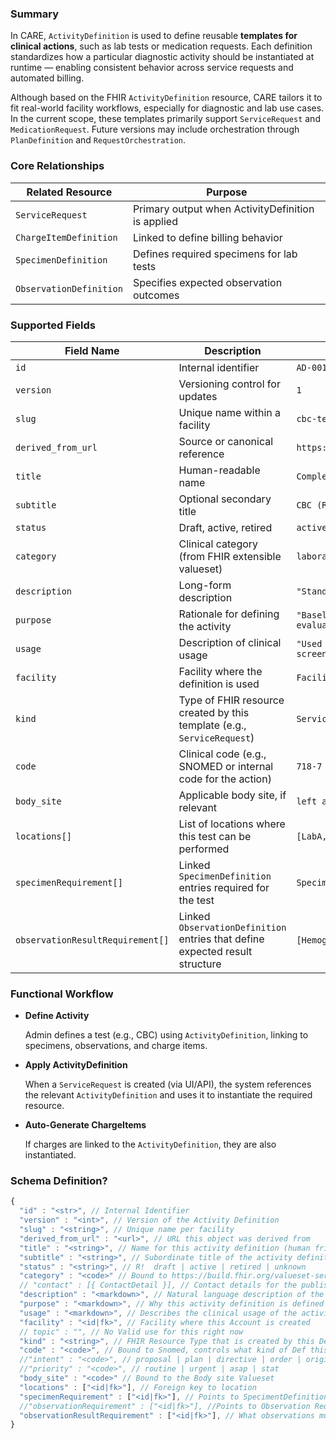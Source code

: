 ### Summary

In CARE, `ActivityDefinition` is used to define reusable **templates for clinical actions**, such as lab tests or medication requests. Each definition standardizes how a particular diagnostic activity should be instantiated at runtime — enabling consistent behavior across service requests and automated billing.

Although based on the FHIR `ActivityDefinition` resource, CARE tailors it to fit real-world facility workflows, especially for diagnostic and lab use cases. In the current scope, these templates primarily support `ServiceRequest` and `MedicationRequest`. Future versions may include orchestration through `PlanDefinition` and `RequestOrchestration`.

### Core Relationships

| Related Resource        | Purpose                                           |
| ----------------------- | ------------------------------------------------- |
| `ServiceRequest`        | Primary output when ActivityDefinition is applied |
| `ChargeItemDefinition`  | Linked to define billing behavior                 |
| `SpecimenDefinition`    | Defines required specimens for lab tests          |
| `ObservationDefinition` | Specifies expected observation outcomes           |

### Supported Fields

| Field Name                       | Description                                                                  | Example                        |
| -------------------------------- | ---------------------------------------------------------------------------- | ------------------------------ |
| `id`                             | Internal identifier                                                          | `AD-001`                       |
| `version`                        | Versioning control for updates                                               | `1`                            |
| `slug`                           | Unique name within a facility                                                | `cbc-test`                     |
| `derived_from_url`               | Source or canonical reference                                                | `https://fhir.care/ad/cbc`     |
| `title`                          | Human-readable name                                                          | `Complete Blood Count`         |
| `subtitle`                       | Optional secondary title                                                     | `CBC (Routine)`                |
| `status`                         | Draft, active, retired                                                       | `active`                       |
| `category`                       | Clinical category (from FHIR extensible valueset)                            | `laboratory`                   |
| `description`                    | Long-form description                                                        | `"Standard CBC test"`          |
| `purpose`                        | Rationale for defining the activity                                          | `"Baseline health evaluation"` |
| `usage`                          | Description of clinical usage                                                | `"Used for anemia screening"`  |
| `facility`                       | Facility where the definition is used                                        | `Facility/Medicity`            |
| `kind`                           | Type of FHIR resource created by this template (e.g., `ServiceRequest`)      | `ServiceRequest`               |
| `code`                           | Clinical code (e.g., SNOMED or internal code for the action)                 | `718-7`                        |
| `body_site`                      | Applicable body site, if relevant                                            | `left arm`                     |
| `locations[]`                    | List of locations where this test can be performed                           | `[LabA, LabB]`                 |
| `specimenRequirement[]`          | Linked `SpecimenDefinition` entries required for the test                    | `Specimen/Blood`               |
| `observationResultRequirement[]` | Linked `ObservationDefinition` entries that define expected result structure | `[Hemoglobin, WBC, RBC]`       |

### Functional Workflow

- **Define Activity**

  Admin defines a test (e.g., CBC) using `ActivityDefinition`, linking to specimens, observations, and charge items.

- **Apply ActivityDefinition**

  When a `ServiceRequest` is created (via UI/API), the system references the relevant `ActivityDefinition` and uses it to instantiate the required resource.

- **Auto-Generate ChargeItems**

  If charges are linked to the `ActivityDefinition`, they are also instantiated.

### **Schema Definition?**

```jsx
{
  "id" : "<str>", // Internal Identifier
  "version" : "<int>", // Version of the Activity Definition
  "slug" : "<string>", // Unique name per facility
  "derived_from_url" : "<url>", // URL this object was derived from
  "title" : "<string>", // Name for this activity definition (human friendly)
  "subtitle" : "<string>", // Subordinate title of the activity definition
  "status" : "<string>", // R!  draft | active | retired | unknown
  "category" : "<code>" // Bound to https://build.fhir.org/valueset-servicerequest-category.html Extensible
  // "contact" : [{ ContactDetail }], // Contact details for the publisher
  "description" : "<markdown>", // Natural language description of the activity definition
  "purpose" : "<markdown>", // Why this activity definition is defined
  "usage" : "<markdown>", // Describes the clinical usage of the activity definition
  "facility" : "<id|fk>", // Facility where this Account is created
  // topic" : "", // No Valid use for this right now
  "kind" : "<string>", // FHIR Resource Type that is created by this Definition, Options will be internally identified by the system
  "code" : "<code>", // Bound to Snomed, controls what kind of Def this is, Example Procedure Codes
  //"intent" : "<code>", // proposal | plan | directive | order | original-order | reflex-order | filler-order | instance-order | option
  //"priority" : "<code>", // routine | urgent | asap | stat
  "body_site" : "<code>" // Bound to the Body site Valueset
  "locations" : ["<id|fk>"], // Foreign key to location
  "specimenRequirement" : ["<id|fk>"], // Points to SpecimentDefinition
  //"observationRequirement" : ["<id|fk>"], //Points to Observation Requirement
  "observationResultRequirement" : ["<id|fk>"], // What observations must be produced by this action
}
```
